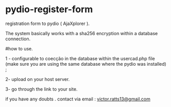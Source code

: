 # pydio-register-form


registration form to pydio ( AjaXplorer ).

The system basically works with a sha256 encryption within a database connection.

#how to use.

1 - configurable to coecção in the database within the usercad.php file (make sure you are using the same database where the pydio was installed) ;

2- upload on your host server.

3- go through the link to your site.

if you have any doubts . contact via email : victor.ratts13@gmail.com
